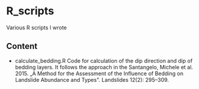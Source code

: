 # R_scripts

Various R scripts I wrote

## Content

* calculate_bedding.R 
Code for calculation of the dip direction and dip of bedding layers. It follows the approach in the 
Santangelo, Michele et al. 2015. „A Method for the Assessment of the Influence of Bedding on Landslide Abundance and Types". Landslides 12(2): 295–309.

